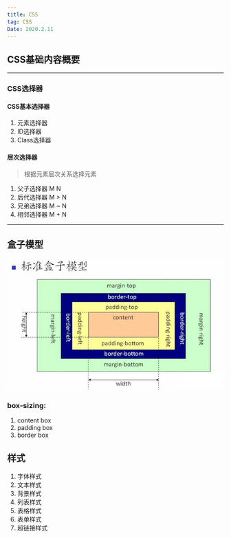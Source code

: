 ```yaml
---
title: CSS
tag: CSS
Date: 2020.2.11
---
```

## CSS基础内容概要
***
### CSS选择器
#### CSS基本选择器
1. 元素选择器
2. ID选择器
3. Class选择器
#### 层次选择器
> 根据元素层次关系选择元素
1. 父子选择器   M N
2. 后代选择器   M > N
3. 兄弟选择器   M ~ N
4. 相邻选择器   M + N
***
## 盒子模型
![box model](img\\1.jpg "BoxModel")
### box-sizing: 
1. content box
2. padding box
3. border box
## 样式
1. 字体样式
2. 文本样式
3. 背景样式
3. 列表样式
4. 表格样式
5. 表单样式
6. 超链接样式